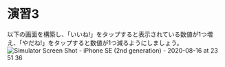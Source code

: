 # 演習3
以下の画面を構築し、「いいね!」をタップすると表示されている数値が1つ増え、「やだね!」をタップすると数値が1つ減るようにしましょう。  
![Simulator Screen Shot - iPhone SE (2nd generation) - 2020-08-16 at 23 51 36](https://user-images.githubusercontent.com/1712826/90337142-821e8b00-e01b-11ea-8d48-b69b40757eca.png)
